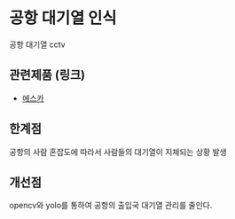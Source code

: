 공항 대기열 인식
=============

공항 대기열 cctv

## 관련제품 (링크)
- [에스카](http://www.escacctv.com/bbs/board.php?bo_table=Product_01&wr_id=27)

## 한계점
공항의 사람 혼잡도에 따라서 사람들의 대기열이 지체되는 상황 발생

## 개선점
opencv와 yolo를 통하여 공항의 출입국 대기열 관리를 줄인다.
